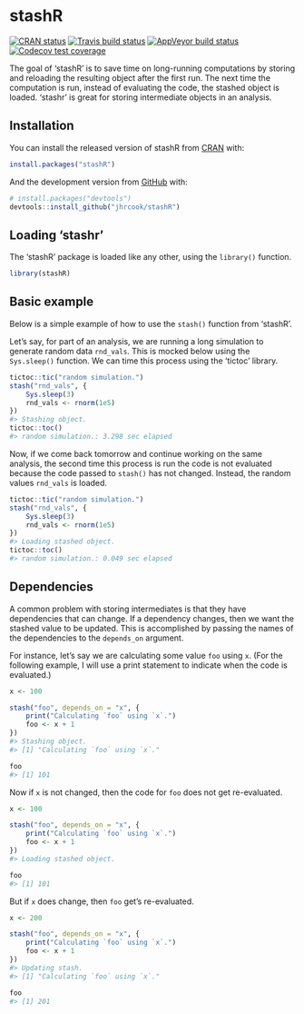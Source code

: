 
<!-- README.md is generated from README.Rmd. Please edit that file -->

# stashR

<!-- badges: start -->

[![CRAN
status](https://www.r-pkg.org/badges/version/stashR)](https://CRAN.R-project.org/package=stashR)
[![Travis build
status](https://travis-ci.org/jhrcook/stashR.svg?branch=master)](https://travis-ci.org/jhrcook/stashR)
[![AppVeyor build
status](https://ci.appveyor.com/api/projects/status/github/jhrcook/stashR?branch=master&svg=true)](https://ci.appveyor.com/project/jhrcook/stashR)
[![Codecov test
coverage](https://codecov.io/gh/jhrcook/stashR/branch/master/graph/badge.svg)](https://codecov.io/gh/jhrcook/stashR?branch=master)
<!-- badges: end -->

The goal of ‘stashR’ is to save time on long-running computations by
storing and reloading the resulting object after the first run. The next
time the computation is run, instead of evaluating the code, the stashed
object is loaded. ‘stashr’ is great for storing intermediate objects in
an analysis.

## Installation

You can install the released version of stashR from
[CRAN](https://CRAN.R-project.org) with:

``` r
install.packages("stashR")
```

And the development version from
[GitHub](https://github.com/jhrcook/stashR) with:

``` r
# install.packages("devtools")
devtools::install_github("jhrcook/stashR")
```

## Loading ‘stashr’

The ‘stashR’ package is loaded like any other, using the `library()`
function.

``` r
library(stashR)
```

## Basic example

Below is a simple example of how to use the `stash()` function from
‘stashR’.

Let’s say, for part of an analysis, we are running a long simulation to
generate random data `rnd_vals`. This is mocked below using the
`Sys.sleep()` function. We can time this process using the ‘tictoc’
library.

``` r
tictoc::tic("random simulation.")
stash("rnd_vals", {
    Sys.sleep(3)
    rnd_vals <- rnorm(1e5)
})
#> Stashing object.
tictoc::toc()
#> random simulation.: 3.298 sec elapsed
```

Now, if we come back tomorrow and continue working on the same analysis,
the second time this process is run the code is not evaluated because
the code passed to `stash()` has not changed. Instead, the random values
`rnd_vals` is loaded.

``` r
tictoc::tic("random simulation.")
stash("rnd_vals", {
    Sys.sleep(3)
    rnd_vals <- rnorm(1e5)
})
#> Loading stashed object.
tictoc::toc()
#> random simulation.: 0.049 sec elapsed
```

## Dependencies

A common problem with storing intermediates is that they have
dependencies that can change. If a dependency changes, then we want the
stashed value to be updated. This is accomplished by passing the names
of the dependencies to the `depends_on` argument.

For instance, let’s say we are calculating some value `foo` using `x`.
(For the following example, I will use a print statement to indicate
when the code is evaluated.)

``` r
x <- 100

stash("foo", depends_on = "x", {
    print("Calculating `foo` using `x`.")
    foo <- x + 1
})
#> Stashing object.
#> [1] "Calculating `foo` using `x`."

foo
#> [1] 101
```

Now if `x` is not changed, then the code for `foo` does not get
re-evaluated.

``` r
x <- 100

stash("foo", depends_on = "x", {
    print("Calculating `foo` using `x`.")
    foo <- x + 1
})
#> Loading stashed object.

foo
#> [1] 101
```

But if `x` does change, then `foo` get’s re-evaluated.

``` r
x <- 200

stash("foo", depends_on = "x", {
    print("Calculating `foo` using `x`.")
    foo <- x + 1
})
#> Updating stash.
#> [1] "Calculating `foo` using `x`."

foo
#> [1] 201
```
